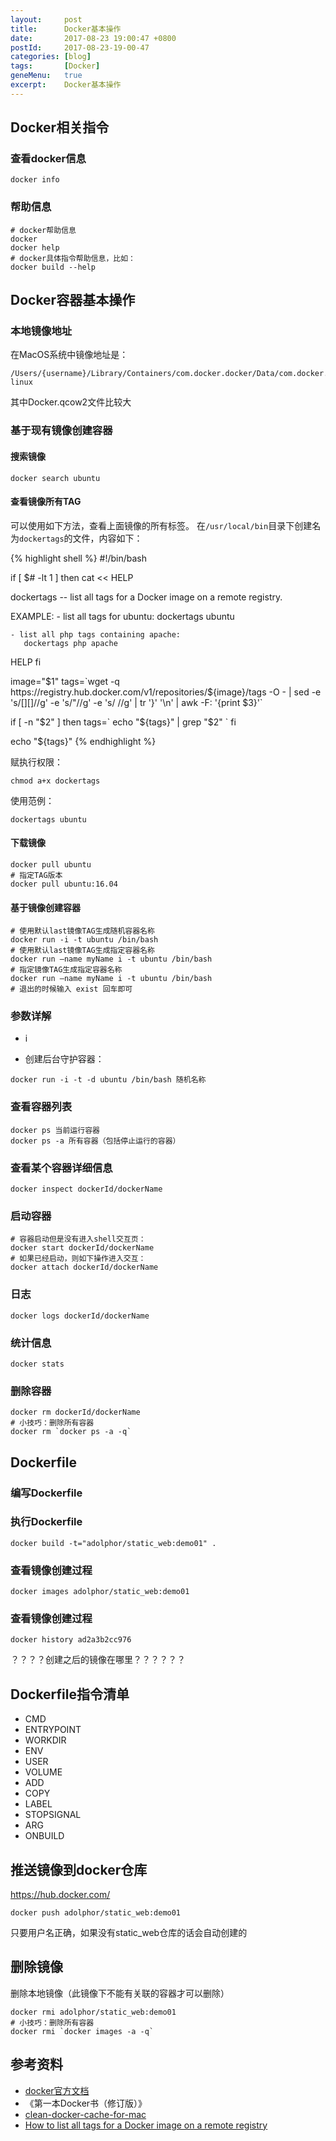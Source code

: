 ```yaml
---
layout:     post
title:      Docker基本操作
date:       2017-08-23 19:00:47 +0800
postId:     2017-08-23-19-00-47
categories: [blog]
tags:       [Docker]
geneMenu:   true
excerpt:    Docker基本操作
---
```


## Docker相关指令

### 查看docker信息

```
docker info
```

###  帮助信息
```
# docker帮助信息
docker
docker help
# docker具体指令帮助信息，比如：
docker build --help
```

## Docker容器基本操作

### 本地镜像地址
在MacOS系统中镜像地址是：
```
/Users/{username}/Library/Containers/com.docker.docker/Data/com.docker.driver.amd64-linux
```
其中Docker.qcow2文件比较大

### 基于现有镜像创建容器

#### 搜索镜像
```
docker search ubuntu
```
#### 查看镜像所有TAG

可以使用如下方法，查看上面镜像的所有标签。
在`/usr/local/bin`目录下创建名为`dockertags`的文件，内容如下：

{% highlight shell %}
#!/bin/bash

if [ $# -lt 1 ]
then
cat << HELP

dockertags  --  list all tags for a Docker image on a remote registry.

EXAMPLE: 
    - list all tags for ubuntu:
       dockertags ubuntu

    - list all php tags containing apache:
       dockertags php apache

HELP
fi

image="$1"
tags=`wget -q https://registry.hub.docker.com/v1/repositories/${image}/tags -O -  | sed -e 's/[][]//g' -e 's/"//g' -e 's/ //g' | tr '}' '\n'  | awk -F: '{print $3}'`

if [ -n "$2" ]
then
    tags=` echo "${tags}" | grep "$2" `
fi

echo "${tags}"
{% endhighlight %}

赋执行权限：

```
chmod a+x dockertags
```

使用范例：
```
dockertags ubuntu
```

#### 下载镜像
```
docker pull ubuntu
# 指定TAG版本
docker pull ubuntu:16.04
```
#### 基于镜像创建容器

```
# 使用默认last镜像TAG生成随机容器名称
docker run -i -t ubuntu /bin/bash 
# 使用默认last镜像TAG生成指定容器名称
docker run —name myName i -t ubuntu /bin/bash 
# 指定镜像TAG生成指定容器名称
docker run —name myName i -t ubuntu /bin/bash 
# 退出的时候输入 exist 回车即可
```

### 参数详解
* i

- 创建后台守护容器：
```
docker run -i -t -d ubuntu /bin/bash 随机名称
```

### 查看容器列表
```
docker ps 当前运行容器
docker ps -a 所有容器（包括停止运行的容器）
```

### 查看某个容器详细信息
```
docker inspect dockerId/dockerName
```

### 启动容器

```
# 容器启动但是没有进入shell交互页：
docker start dockerId/dockerName
# 如果已经启动，则如下操作进入交互：
docker attach dockerId/dockerName
```

### 日志
```
docker logs dockerId/dockerName
```

### 统计信息
```
docker stats
```

### 删除容器
```
docker rm dockerId/dockerName
# 小技巧：删除所有容器
docker rm `docker ps -a -q`
```

## Dockerfile
### 编写Dockerfile
### 执行Dockerfile
```
docker build -t="adolphor/static_web:demo01" .
```
### 查看镜像创建过程
```
docker images adolphor/static_web:demo01
```
### 查看镜像创建过程
```
docker history ad2a3b2cc976
```

？？？？创建之后的镜像在哪里？？？？？？

## Dockerfile指令清单

* CMD
* ENTRYPOINT
* WORKDIR
* ENV
* USER
* VOLUME
* ADD
* COPY
* LABEL
* STOPSIGNAL
* ARG
* ONBUILD

## 推送镜像到docker仓库
https://hub.docker.com/
```
docker push adolphor/static_web:demo01
```
只要用户名正确，如果没有static_web仓库的话会自动创建的

## 删除镜像
删除本地镜像（此镜像下不能有关联的容器才可以删除）
```
docker rmi adolphor/static_web:demo01
# 小技巧：删除所有容器
docker rmi `docker images -a -q`
```

## 参考资料

* [docker官方文档](https://docs.docker.com/reference/)
* 《第一本Docker书（修订版）》
* [clean-docker-cache-for-mac](https://blog.mrtrustor.net/post/clean-docker-for-mac/)
* [How to list all tags for a Docker image on a remote registry](https://stackoverflow.com/questions/28320134/how-to-list-all-tags-for-a-docker-image-on-a-remote-registry)
